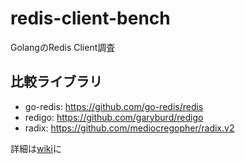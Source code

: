# redis-client-bench

GolangのRedis Client調査

## 比較ライブラリ
- go-redis: https://github.com/go-redis/redis
- redigo: https://github.com/garyburd/redigo
- radix: https://github.com/mediocregopher/radix.v2

詳細は[wiki](https://github.com/kasari/redis-client-bench/wiki)に
